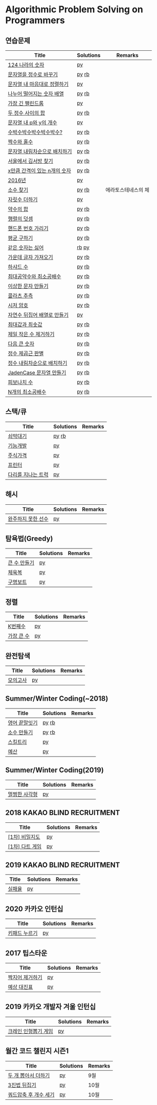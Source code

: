 # Algorithmic Problem Solving on Programmers


## 연습문제
| Title | Solutions | Remarks |
| ---- | ---- | ---- |
| [124 나라의 숫자](https://programmers.co.kr/learn/courses/30/lessons/12899?language=python3) | [py](solutions/py/30-12899.py) | |
| [문자열을 정수로 바꾸기](https://programmers.co.kr/learn/courses/30/lessons/12925?language=python3) | [py](solutions/py/30-12925.py) [rb](solutions/rb/30-12925.rb) | |
| [문자열 내 마음대로 정렬하기](https://programmers.co.kr/learn/courses/30/lessons/12915?language=python3) | [py](solutions/py/30-12915.py) | |
| [나누어 떨어지는 숫자 배열](https://programmers.co.kr/learn/courses/30/lessons/12910?language=python3) | [py](solutions/py/30-12910.py) [rb](solutions/rb/30-12910.rb) | |
| [가장 긴 팰린드롬](https://programmers.co.kr/learn/courses/30/lessons/12904?language=python3) | [py](solutions/py/30-12904.py) | |
| [두 정수 사이의 합](https://programmers.co.kr/learn/courses/30/lessons/12912?language=python3) | [py](solutions/py/30-12912.py) [rb](solutions/rb/30-12912.rb) | |
| [문자열 내 p와 y의 개수](https://programmers.co.kr/learn/courses/30/lessons/12916?language=python3) | [py](solutions/py/30-12916.py) | |
| [수박수박수박수박수박수?](https://programmers.co.kr/learn/courses/30/lessons/12922?language=python3) | [py](solutions/py/30-12922.py) [rb](solutions/rb/30-12922.rb) | |
| [짝수와 홀수](https://programmers.co.kr/learn/courses/30/lessons/12937?language=python3) | [py](solutions/py/30-12937.py) [rb](solutions/rb/30-12937.rb) | | 
| [문자열 내림차순으로 배치하기](https://programmers.co.kr/learn/courses/30/lessons/12917?language=python3) | [py](solutions/py/30-12917.py) [rb](solutions/rb/30-12917.rb) | |
| [서울에서 김서방 찾기](https://programmers.co.kr/learn/courses/30/lessons/12919?language=python3) | [py](solutions/py/30-12919.py) [rb](solutions/rb/30-12919.rb) | |
| [x만큼 간격이 있는 n개의 숫자](https://programmers.co.kr/learn/courses/30/lessons/12954?language=python3) | [py](solutions/py/30-12954.py) [rb](solutions/rb/30-12954.rb) | | 
| [2016년](https://programmers.co.kr/learn/courses/30/lessons/12901?language=python3) | [py](solutions/py/30-12901.py) | | 
| [소수 찾기](https://programmers.co.kr/learn/courses/30/lessons/12921?language=python3) | [py](solutions/py/30-12921.py) [rb](solutions/rb/30-12921.rb) | 에라토스테네스의 체 | 
| [자릿수 더하기](https://programmers.co.kr/learn/courses/30/lessons/12931?language=python3) | [py](solutions/py/30-12931.py) | |
| [약수의 합](https://programmers.co.kr/learn/courses/30/lessons/12928?language=python3) | [py](solutions/py/30-12928.py) [rb](solutions/rb/30-12928.rb) | |
| [행렬의 덧셈](https://programmers.co.kr/learn/courses/30/lessons/12950?language=python3) | [py](solutions/py/30-12950.py) [rb](solutions/rb/30-12950.rb) | |
| [핸드폰 번호 가리기](https://programmers.co.kr/learn/courses/30/lessons/12948?language=python3) | [py](solutions/py/30-12948.py) [rb](solutions/rb/30-12948.rb) | |
| [평균 구하기](https://programmers.co.kr/learn/courses/30/lessons/12944?language=python3) | [py](solutions/py/30-12944.py) [rb](solutions/rb/30-12944.rb) | |
| [같은 숫자는 싫어](https://programmers.co.kr/learn/courses/30/lessons/12906?language=python3) | [rb](solutions/rb/30-12906.rb) [py](solutions/py/30-12906.py) | |
| [가운데 글자 가져오기](https://programmers.co.kr/learn/courses/30/lessons/12903?language=python3) | [py](solutions/py/30-12903.py) [rb](solutions/rb/30-12903.rb) | |
| [하샤드 수](https://programmers.co.kr/learn/courses/30/lessons/12947?language=python3) | [py](solutions/py/30-12947.py) [rb](solutions/rb/30-12947.rb) | |
| [최대공약수와 최소공배수](https://programmers.co.kr/learn/courses/30/lessons/12940?language=python3) | [py](solutions/py/30-12940.py) [rb](solutions/rb/30-12940.rb) | |
| [이상한 문자 만들기](https://programmers.co.kr/learn/courses/30/lessons/12930?language=python3) | [py](solutions/py/30-12930.py) [rb](solutions/rb/30-12930.rb) | |
| [콜라츠 추측](https://programmers.co.kr/learn/courses/30/lessons/12943?language=python3) | [py](solutions/py/30-12943.py) [rb](solutions/rb/30-12943.rb) | |
| [시저 암호](https://programmers.co.kr/learn/courses/30/lessons/12926?language=python3) | [py](solutions/py/30-12926.py) [rb](solutions/rb/30-12926.rb) | |
| [자연수 뒤집어 배열로 만들기](https://programmers.co.kr/learn/courses/30/lessons/12932?language=python3) | [py](solutions/py/30-12932.py) | |
| [최대값과 최솟값](https://programmers.co.kr/learn/courses/30/lessons/12939?language=python3) | [py](solutions/py/30-12939.py) [rb](solutions/rb/30-12939.rb) | |
| [제일 작은 수 제거하기](https://programmers.co.kr/learn/courses/30/lessons/12935?language=python3) | [py](solutions/py/30-12935.py) [rb](solutions/rb/30-12935.rb) | |
| [다음 큰 숫자](https://programmers.co.kr/learn/courses/30/lessons/12911?language=python3) | [py](solutions/py/30-12911.py) [rb](solutions/rb/30-12911.rb) | |
| [정수 제곱근 판별](https://programmers.co.kr/learn/courses/30/lessons/12934?language=python3) | [py](solutions/py/30-12934.py) [rb](solutions/rb/30-12934.rb) | |
| [정수 내림차순으로 배치하기](https://programmers.co.kr/learn/courses/30/lessons/12933?language=python3) | [py](solutions/py/30-12933.py) [rb](solutions/rb/30-12933.rb) | |
| [JadenCase 문자열 만들기](https://programmers.co.kr/learn/courses/30/lessons/12951?language=python3) | [py](solutions/py/30-12951.py) [rb](solutions/rb/30-12951.rb) | |
| [피보나치 수](https://programmers.co.kr/learn/courses/30/lessons/12945?language=python3) | [py](solutions/py/30-12945.py) [rb](solutions/rb/30-12945.rb) | |
| [N개의 최소공배수](https://programmers.co.kr/learn/courses/30/lessons/12953?language=python3) | [py](solutions/py/30-12953.py) [rb](solutions/rb/30-12953.rb) | |


## 스택/큐
| Title | Solutions | Remarks |
| ---- | ---- | ---- |
| [쇠막대기](https://programmers.co.kr/learn/courses/30/lessons/42585?language=python3) | [py](solutions/py/30-42585.py) [rb](solutions/rb/30-42585.rb) | |
| [기능개발](https://programmers.co.kr/learn/courses/30/lessons/42586?language=python3) | [py](solutions/py/30-42586.py) | |
| [주식가격](https://programmers.co.kr/learn/courses/30/lessons/42584?language=python3) | [py](solutions/py/30-42584.py) | |
| [프린터](https://programmers.co.kr/learn/courses/30/lessons/42587?language=python3) | [py](solutions/py/30-42587.py) | |
| [다리를 지나는 트럭](https://programmers.co.kr/learn/courses/30/lessons/42583?language=python3) | [py](solutions/py/30-42583.py) | |


## 해시
| Title | Solutions | Remarks |
| ---- | ---- | ---- |
| [완주하지 못한 선수](https://programmers.co.kr/learn/courses/30/lessons/42576?language=python3) | [py](solutions/py/30-42576.py) | |


## 탐욕법(Greedy)
| Title | Solutions | Remarks |
| ---- | ---- | ---- |
| [큰 수 만들기](https://programmers.co.kr/learn/courses/30/lessons/42883?language=python3) | [py](solutions/py/30-42883.py) | |
| [체육복](https://programmers.co.kr/learn/courses/30/lessons/42862?language=python3) | [py](solutions/py/30-42862.py) | |
| [구명보트](https://programmers.co.kr/learn/courses/30/lessons/42885?language=python3) | [py](solutions/py/30-42885.py) | |


## 정렬
| Title | Solutions | Remarks |
| ---- | ---- | ---- |
| [K번째수](https://programmers.co.kr/learn/courses/30/lessons/42748?language=python3) | [py](solutions/py/30-42748.py) | |
| [가장 큰 수](https://programmers.co.kr/learn/courses/30/lessons/42746?language=python3) | [py](solutions/py/30-42746.py) | |



## 완전탐색
| Title | Solutions | Remarks |
| ---- | ---- | ---- |
| [모의고사](https://programmers.co.kr/learn/courses/30/lessons/42840?language=python3) | [py](solutions/py/30-42840.py) | |


## Summer/Winter Coding(\~2018)
| Title | Solutions | Remarks |
| ---- | ---- | ---- |
| [영어 끝말잇기](https://programmers.co.kr/learn/courses/30/lessons/12981?language=python3) | [py](solutions/py/30-12981.py) [rb](solutions/rb/30-12981.rb) | |
| [소수 만들기](https://programmers.co.kr/learn/courses/30/lessons/12977?language=python3) | [py](solutions/py/30-12977.py) [rb](solutions/rb/30-12977.rb) | |
| [스킬트리](https://programmers.co.kr/learn/courses/30/lessons/49993?language=python3) | [py](solutions/py/30-49993.py) | |
| [예산](https://programmers.co.kr/learn/courses/30/lessons/12982?language=python3) | [py](solutions/py/30-12982.py) | |


## Summer/Winter Coding(2019)
| Title | Solutions | Remarks |
| ---- | ---- | ---- |
| [멀쩡한 사각형](https://programmers.co.kr/learn/courses/30/lessons/62048?language=python3) | [py](solutions/py/30-62048.py) | |


## 2018 KAKAO BLIND RECRUITMENT
| Title | Solutions | Remarks |
| ---- | ---- | ---- |
| [[1차] 비밀지도](https://programmers.co.kr/learn/courses/30/lessons/17681?language=python3) | [py](solutions/py/30-17681.py) | |
| [[1차] 다트 게임](https://programmers.co.kr/learn/courses/30/lessons/17682?language=python3) | [py](solutions/py/30-17682.py) | |


## 2019 KAKAO BLIND RECRUITMENT
| Title | Solutions | Remarks |
| ---- | ---- | ---- |
| [실패율](https://programmers.co.kr/learn/courses/30/lessons/42889?language=python3) | [py](solutions/py/30-42889.py) | |


## 2020 카카오 인턴십
| Title | Solutions | Remarks |
| ---- | ---- | ---- |
| [키패드 누르기](https://programmers.co.kr/learn/courses/30/lessons/67256?language=python3) | [py](solutions/py/30-67256.py) | |


## 2017 팁스타운
| Title | Solutions | Remarks |
| ---- | ---- | ---- |
| [짝지어 제거하기](https://programmers.co.kr/learn/courses/30/lessons/12973?language=python3) | [py](solutions/py/30-12973.py) | |
| [예상 대진표](https://programmers.co.kr/learn/courses/30/lessons/12985?language=python3) | [py](solutions/py/30-12985.py) | |


## 2019 카카오 개발자 겨울 인턴십
| Title | Solutions | Remarks |
| ---- | ---- | ---- |
| [크레인 인형뽑기 게임](https://programmers.co.kr/learn/courses/30/lessons/64061?language=python3) | [py](solutions/py/30-64061.py) | |


## 월간 코드 챌린지 시즌1
| Title | Solutions | Remarks |
| ---- | ---- | ---- |
| [두 개 뽑아서 더하기](https://programmers.co.kr/learn/courses/30/lessons/68644?language=python3) | [py](solutions/py/30-68644.py) | 9월 |
| [3진법 뒤집기](https://programmers.co.kr/learn/courses/30/lessons/68935?language=python3) | [py](solutions/py/30-68935.py) | 10월 |
| [쿼드압축 후 개수 세기](https://programmers.co.kr/learn/courses/30/lessons/68936?language=python3) | [py](solutions/py/30-68936.py) | 10월 |
